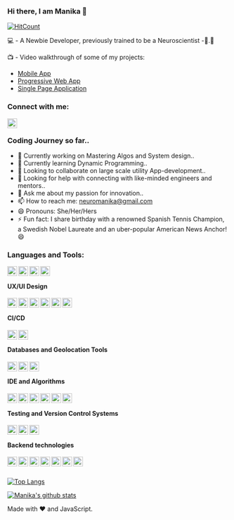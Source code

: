 ### Hi there, I am Manika  👋
[![HitCount](http://hits.dwyl.com/mcherry000/mcherry000.svg)](http://hits.dwyl.com/mcherry000/mcherry000)


💻 - A Newbie Developer, previously trained to be a Neuroscientist -🧠.👩‍


📺  - Video walkthrough of some of my projects:

<!-- YOUTUBE:START -->
- [Mobile App](https://www.youtube.com/watch?v=fB0prOyYkKQ)
- [Progressive Web App ](https://www.youtube.com/watch?v=DlPrtvUkW3A)
- [Single Page Application ](https://www.youtube.com/watch?v=VyfMJt3MwN0)
<!-- YOUTUBE:END -->
### Connect with me:



[<img align="left"  width="22px" src="https://cdn.jsdelivr.net/npm/simple-icons@v3/icons/linkedin.svg" />][linkedin]

<br/>

### Coding Journey so far..

- 🔭 Currently working on Mastering Algos and System design..
- 🌱 Currently learning Dynamic Programming..
- 👯 Looking to collaborate on large scale utility App-development..
- 🤔 Looking for help with connecting with like-minded engineers and mentors..
- 💬 Ask me about my passion for innovation..
- 📫 How to reach me: neuromanika@gmail.com
- 😄 Pronouns: She/Her/Hers
- ⚡ Fun fact: I share birthday with a renowned Spanish Tennis Champion, a Swedish Nobel Laureate and an uber-popular American News Anchor!😄 

### Languages and Tools:

[<img align="left"  width="22px" src="https://cdn.jsdelivr.net/npm/simple-icons@v3/icons/react.svg" />][reactjs]

[<img align="left"  width="22px" src="https://cdn.jsdelivr.net/npm/simple-icons@3.12.1/icons/javascript.svg" />][js]

[<img align="left"  width="22px" src="https://cdn.jsdelivr.net/npm/simple-icons@v3/icons/redux.svg" />][reduxjs]

[<img align="left"  width="22px" src="https://cdn.jsdelivr.net/npm/simple-icons@3.12.1/icons/typescript.svg" />][ts]

<br/>

#### UX/UI Design


[<img align="left"  width="22px" src="https://cdn.jsdelivr.net/npm/simple-icons@3.12.1/icons/html5.svg" />][html]

[<img align="left"  width="22px" src="https://cdn.jsdelivr.net/npm/simple-icons@3.12.1/icons/css3.svg" />][css]

[<img align="left"  width="22px" src="https://cdn.jsdelivr.net/npm/simple-icons@3.12.1/icons/bootstrap.svg" />][bootstrap]

[<img align="left"  width="22px" src="https://cdn.jsdelivr.net/npm/simple-icons@3.12.1/icons/jquery.svg" />][jquery]

[<img align="left"  width="22px" src="https://cdn.jsdelivr.net/npm/simple-icons@3.12.1/icons/material-ui.svg" />][mui]

[<img align="left"  width="22px" src="https://cdn.jsdelivr.net/npm/simple-icons@3.12.1/icons/canva.svg" />][canva]

<br/>

#### CI/CD

[<img align="left"  width="22px" src="https://cdn.jsdelivr.net/npm/simple-icons@3.12.1/icons/heroku.svg" />][heroku]

[<img align="left"  width="22px" src="https://cdn.jsdelivr.net/npm/simple-icons@3.12.1/icons/netlify.svg" />][netlify]

<br/>

#### Databases and Geolocation Tools

[<img align="left"  width="22px" src="https://cdn.jsdelivr.net/npm/simple-icons@3.12.1/icons/googlemaps.svg" />][googlemaps]

[<img align="left"  width="22px" src="https://cdn.jsdelivr.net/npm/simple-icons@3.12.1/icons/mapbox.svg" />][mapbox]

[<img align="left"  width="22px" src="https://cdn.jsdelivr.net/npm/simple-icons@3.12.1/icons/postgresql.svg" />][sql]

<br/>

#### IDE and Algorithms

[<img align="left"  width="22px" src="https://cdn.jsdelivr.net/npm/simple-icons@3.12.1/icons/leetcode.svg" />][leetcode]

[<img align="left"  width="22px" src="https://cdn.jsdelivr.net/npm/simple-icons@3.12.1/icons/visualstudiocode.svg" />][vscode]

[<img align="left"  width="22px" src="https://cdn.jsdelivr.net/npm/simple-icons@3.12.1/icons/expo.svg" />][expo]

[<img align="left"  width="22px" src="https://cdn.jsdelivr.net/npm/simple-icons@3.12.1/icons/eslint.svg" />][eslint]

[<img align="left"  width="22px" src="https://cdn.jsdelivr.net/npm/simple-icons@3.12.1/icons/xcode.svg" />][xcode]

[<img align="left"  width="22px" src="https://cdn.jsdelivr.net/npm/simple-icons@3.12.1/icons/repl-dot-it.svg" />][repl]

<br/>

#### Testing and Version Control Systems

[<img align="left"  width="22px" src="https://cdn.jsdelivr.net/npm/simple-icons@3.12.1/icons/github.svg" />][github]

[<img align="left"  width="22px" src="https://cdn.jsdelivr.net/npm/simple-icons@3.12.1/icons/git.svg" />][git]

[<img align="left"  width="22px" src="https://cdn.jsdelivr.net/npm/simple-icons@3.12.1/icons/jasmine.svg" />][jsmn]

<br/>

#### Backend technologies

[<img align="left"  width="22px" src="https://cdn.jsdelivr.net/npm/simple-icons@3.12.1/icons/yarn.svg" />][yarn]

[<img align="left"  width="22px" src="https://cdn.jsdelivr.net/npm/simple-icons@3.12.1/icons/webpack.svg" />][webpack]

[<img align="left"  width="22px" src="https://cdn.jsdelivr.net/npm/simple-icons@3.12.1/icons/reactrouter.svg" />][router]

[<img align="left"  width="22px" src="https://cdn.jsdelivr.net/npm/simple-icons@3.12.1/icons/postman.svg" />][postman]

[<img align="left"  width="22px" src="https://cdn.jsdelivr.net/npm/simple-icons@3.12.1/icons/npm.svg" />][npm]

[<img align="left"  width="22px" src="https://cdn.jsdelivr.net/npm/simple-icons@3.12.1/icons/nodemon.svg" />][nodemon]

[<img align="left"  width="22px" src="https://cdn.jsdelivr.net/npm/simple-icons@3.12.1/icons/node-dot-js.svg" />][node]

<br/>

<br/>

[![Top Langs](https://github-readme-stats.vercel.app/api/top-langs/?username=mcherry000&langs_count=8)](https://github.com/mcherry000/github-readme-stats)


[eslint]: https://eslint.org/img/logo.svg

[css]: http://www.w3.org/html/logo/

[canva]: https://www.canva.com/

[bootstrap]: http://getbootstrap.com/about

[yarn]: https://github.com/yarnpkg/assets

[xcode]: https://developer.apple.com/develop/

[webpack]: https://webpack.js.org/branding/

[vscode]: https://commons.wikimedia.org/wiki/File:Visual_Studio_Code_1.35_icon.svg

[repl]: https://repl.it/

[ts]: https://github.com/remojansen/logo.ts

[router]: https://reacttraining.com/react-router/

[postman]: https://www.getpostman.com/resources/media-assets/

[sql]: https://wiki.postgresql.org/wiki/Logo

[npm]: https://github.com/npm/logos

[nodemon]: https://nodemon.io/

[node]: https://nodejs.org/en/about/resources/

[netlify]: https://www.netlify.com/press/

[mui]: https://material-ui.com/

[mapbox]: https://www.mapbox.com/about/press/brand-guidelines

[leetcode]: https://leetcode.com

[jquery]: https://brand.jquery.org/logos/

[jsmn]: https://github.com/jasmine/jasmine/blob/8991b1bba39b5b7e89fc5eeb07ae271a684cb1a4/images/jasmine-horizontal.svg

[js]: https://github.com/voodootikigod/logo.js

[html]: http://www.w3.org/html/logo/

[expo]: http://expo.io/brand/
[git]: http://git-scm.com/downloads/logos
[github]: https://github.com/logos
[googlemaps]: https://upload.wikimedia.org/wikipedia/commons/a/a9/Google_Maps_icon.svg
[heroku]: https://www.heroku.com
[reduxjs]: https://www.redislabs.com/brand-guidelines/
[reactjs]: https://facebook.github.io/react/

[linkedin]: https://www.linkedin.com/in/manika-a-11692716b/

[![Manika's github stats](https://github-readme-stats.vercel.app/api?username=mcherry000)](https://github.com/mcherry000/github-readme-stats) 

Made with ❤️  and JavaScript.

